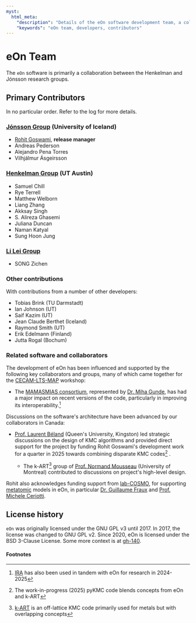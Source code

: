 ```yaml
---
myst:
  html_meta:
    "description": "Details of the eOn software development team, a collaboration between the Henkelman and Jónsson research groups, and other key contributors."
    "keywords": "eOn team, developers, contributors"
---
```

# eOn Team

The `eOn` software is primarily a collaboration between the Henkelman and
Jónsson research groups.

## Primary Contributors

In no particular order. Refer to the log for more details.

### [Jónsson Group](https://hj.hi.is/researchgroup.html) (University of Iceland)

- [Rohit Goswami](https://rgoswami.me), **release manager**
- Andreas Pederson
- Alejandro Pena Torres
- Vilhjálmur Ásgeirsson

### [Henkelman Group](https://theory.cm.utexas.edu/henkelman/) (UT Austin)

- Samuel Chill
- Rye Terrell
- Matthew Welborn
- Liang Zhang
- Akksay Singh
- S. Alireza Ghasemi
- Juliana Duncan
- Naman Katyal
- Sung Hoon Jung

<!-- TODO(rg) update!! -->
### [Li Lei Group](https://faculty.sustech.edu.cn/lil33/en/)

- SONG Zichen

### Other contributions

With contributions from a number of other developers:

- Tobias Brink (TU Darmstadt)
- Ian Johnson (UT)
- Saif Kazim (UT)
- Jean Claude Berthet (Iceland)
- Raymond Smith (UT)
- Erik Edelmann (Finland)
- Jutta Rogal (Bochum)

### Related software and collaborators

The development of eOn has been influenced and supported by the following key
collaborators and groups, many of which came together for the
[CECAM-LTS-MAP](https://github.com/CECAM-LTS-MAP) workshop:

- The [MAMASMIAS consortium](https://mammasmias.gitlab.io/), represented by [Dr.
  Miha Gunde](https://github.com/mgoonde), has had a major impact on recent
  versions of the code, particularly in improving its interoperability.[^1]

Discussions on the software's architecture have been advanced by our
collaborators in Canada:

- [Prof. Laurent Béland](https://www.laurentkarimbeland.com/) (Queen's
  University, Kingston) led strategic discussions on the design of KMC
  algorithms and provided direct support for the project by funding Rohit
  Goswami's development work for a quarter in 2025 towards combining
  disparate KMC codes[^2] .

    - The k-ART[^3]  group of [Prof. Normand
      Mousseau](https://phys.umontreal.ca/repertoire-departement/professeurs/professeur/in/in14441/sg/Normand%20Mousseau/)
      (University of Montreal) contributed to discussions on project's
      high-level design.

Rohit also acknowledges funding support from
[lab-COSMO](https://www.epfl.ch/labs/cosmo/), for supporting
[metatomic](https://docs.metatensor.org/metatomic/latest/overview.html) models
in eOn, in particular [Dr. Guillaume Fraux](https://guillaume.fraux.fr/) and
[Prof. Michele Ceriotti](https://people.epfl.ch/michele.ceriotti?lang=en).

## License history

`eOn` was originally licensed under the GNU GPL v3 until 2017.  In 2017, the
license was changed to GNU GPL v2.  Since 2020, eOn is licensed under the BSD
3-Clause License. Some more context is at
[gh-140](https://github.com/TheochemUI/eOn/issues/140).

#### Footnotes

[^1]: [IRA](https://mammasmias.github.io/IterativeRotationsAssignments/intro.html) has also been used in tandem with eOn for research in 2024-2025

[^2]: The work-in-progress (2025) pyKMC code blends concepts from eOn and k-ART

[^3]: [k-ART](https://kart-doc.readthedocs.io/en/latest/download.html) is an off-lattice KMC code primarily used for metals but with overlapping concepts
